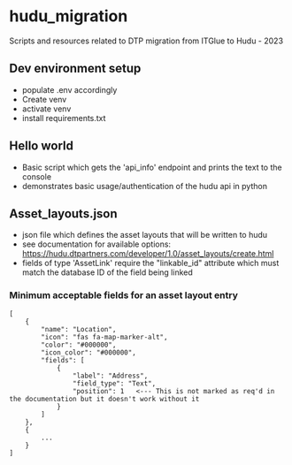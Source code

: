 # hudu_migration
Scripts and resources related to DTP migration from ITGlue to Hudu - 2023

## Dev environment setup
* populate .env accordingly
* Create venv
* activate venv 
* install requirements.txt

## Hello world
* Basic script which gets the 'api_info' endpoint and prints the text to the console
* demonstrates basic usage/authentication of the hudu api in python

## Asset_layouts.json
* json file which defines the asset layouts that will be written to hudu
* see documentation for available options: https://hudu.dtpartners.com/developer/1.0/asset_layouts/create.html
* fields of type 'AssetLink' require the "linkable_id" attribute which must match the database ID of the field being linked

### Minimum acceptable fields for an asset layout entry
```
[
    {
        "name": "Location",
        "icon": "fas fa-map-marker-alt",
        "color": "#000000",
        "icon_color": "#000000",
        "fields": [
            {
                "label": "Address",
                "field_type": "Text",
                "position": 1   <--- This is not marked as req'd in the documentation but it doesn't work without it
            }
        ]
    },
    {
        ...
    }
]

```